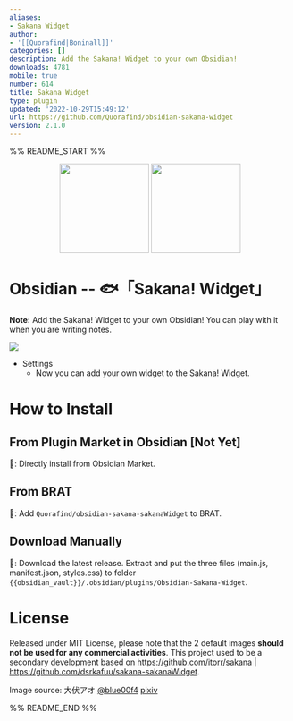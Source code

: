 ```yaml
---
aliases:
- Sakana Widget
author:
- '[[Quorafind|Boninall]]'
categories: []
description: Add the Sakana! Widget to your own Obsidian!
downloads: 4781
mobile: true
number: 614
title: Sakana Widget
type: plugin
updated: '2022-10-29T15:49:12'
url: https://github.com/Quorafind/obsidian-sakana-widget
version: 2.1.0
---
```


%% README_START %%

<p align="center">
<img src="https://raw.githubusercontent.com/dsrkafuu/sakana-widget/main/src/characters/chisato.png" height="160px">
<img src="https://raw.githubusercontent.com/dsrkafuu/sakana-widget/main/src/characters/takina.png" height="160px">
</p>

# Obsidian -- 🐟「Sakana! Widget」

**Note:** Add the Sakana! Widget to your own Obsidian! You can play with it when you are writing notes.

![](https://raw.githubusercontent.com/Quorafind/obsidian-sakana-widget/master/media/sakanaGif.gif)

- Settings
  - Now you can add your own widget to the Sakana! Widget.

# How to Install

## From Plugin Market in Obsidian [Not Yet]

💜: Directly install from Obsidian Market.

## From BRAT

🚗: Add `Quorafind/obsidian-sakana-sakanaWidget` to BRAT.

## Download Manually

🚚: Download the latest release. Extract and put the three files (main.js, manifest.json, styles.css) to folder `{{obsidian_vault}}/.obsidian/plugins/Obsidian-Sakana-Widget`.

# License

Released under MIT License, please note that the 2 default images **should not be used for any commercial activities**. This project used to be a secondary development based on https://github.com/itorr/sakana | https://github.com/dsrkafuu/sakana-sakanaWidget.

Image source: 大伏アオ [@blue00f4](https://twitter.com/blue00f4) [pixiv](https://pixiv.me/aoiroblue1340)


%% README_END %%